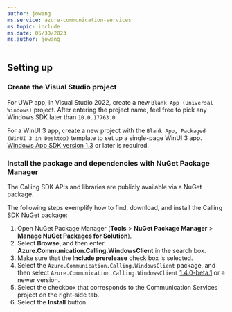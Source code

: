 ```yaml
---
author: jowang
ms.service: azure-communication-services
ms.topic: include
ms.date: 05/30/2023
ms.author: jowang
---
```

## Setting up

### Create the Visual Studio project

For UWP app, in Visual Studio 2022, create a new `Blank App (Universal Windows)` project. After entering the project name, feel free to pick any Windows SDK later than `10.0.17763.0`.

For a WinUI 3 app, create a new project with the `Blank App, Packaged (WinUI 3 in Desktop)` template to set up a single-page WinUI 3 app. [Windows App SDK version 1.3](/windows/apps/windows-app-sdk/stable-channel#version-13) or later is required.

### Install the package and dependencies with NuGet Package Manager

The Calling SDK APIs and libraries are publicly available via a NuGet package.

The following steps exemplify how to find, download, and install the Calling SDK NuGet package:

1. Open NuGet Package Manager (**Tools** > **NuGet Package Manager** > **Manage NuGet Packages for Solution**).
2. Select **Browse**, and then enter **Azure.Communication.Calling.WindowsClient** in the search box.
3. Make sure that the **Include prerelease** check box is selected.
4. Select the `Azure.Communication.Calling.WindowsClient` package, and then select `Azure.Communication.Calling.WindowsClient` [1.4.0-beta.1](https://www.nuget.org/packages/Azure.Communication.Calling.WindowsClient/1.4.0-beta.1) or a newer version.
5. Select the checkbox that corresponds to the Communication Services project on the right-side tab.
6. Select the **Install** button.
